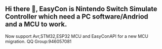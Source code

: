 ## Hi there 👋, EasyCon is Nintendo Switch Simulate Controller which need a PC software/Andriod and a MCU to work.
Now support Avr,STM32,ESP32 MCU and EasyConAPI for a new MCU migration.
QQ Group:946057081
<!--

**Here are some ideas to get you started:**

🙋‍♀️ A short introduction - what is your organization all about?
🌈 Contribution guidelines - how can the community get involved?
👩‍💻 Useful resources - where can the community find your docs? Is there anything else the community should know?
🍿 Fun facts - what does your team eat for breakfast?
🧙 Remember, you can do mighty things with the power of [Markdown](https://docs.github.com/github/writing-on-github/getting-started-with-writing-and-formatting-on-github/basic-writing-and-formatting-syntax)
-->
